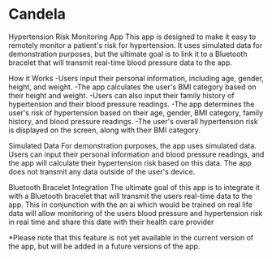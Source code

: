 # Candela
Hypertension Risk Monitoring App
This app is designed to make it easy to remotely monitor a patient's risk for hypertension. It uses simulated data for demonstration purposes, but the ultimate goal is to link it to a Bluetooth bracelet that will transmit real-time blood pressure data to the app.

How it Works
-Users input their personal information, including age, gender, height, and weight.
-The app calculates the user's BMI category based on their height and weight.
-Users can also input their family history of hypertension and their blood pressure readings.
-The app determines the user's risk of hypertension based on their age, gender, BMI category, family history, and blood pressure readings.
-The user's overall hypertension risk is displayed on the screen, along with their BMI category.

Simulated Data
For demonstration purposes, the app uses simulated data. Users can input their personal information and blood pressure readings, and the app will calculate their hypertension risk based on this data. The app does not transmit any data outside of the user's device.

Bluetooth Bracelet Integration
The ultimate goal of this app is to integrate it with a Bluetooth bracelet that will transmit the users real-time data to the app. This in conjunction with the an ai which would be trained on real life data will allow monitoring of the users blood pressure and hypertension risk in real time and share this date with their health care provider


*Please note that this feature is not yet available in the current version of the app, but will be added in a future versions of the app.
